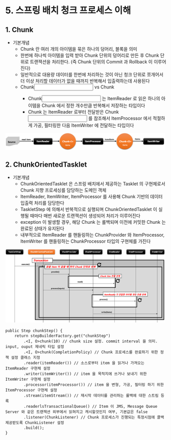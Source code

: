 # 5. 스프링 배치 청크 프로세스 이해
## 1. Chunk

- 기본개념
    - Chunk 란 여러 개의 아이템을 묶은 하나의 덩어리, 블록을 의미
    - 한번에 하나씩 아이템을 입력 받아 Chunk 단위의 덩어리로 만든 후 Chunk 단위로 트랜잭션을 처리한다.
      (즉 Chunk 단위의 Commit 과 Rollback 이 이루어진다)
    - 일반적으로 대용량 데이터를 한번에 처리하는 것이 아닌 청크 단위로 쪼개어서 더 이상 처리할 데이터가 없을 때까지 반복해서 입출력하는데 사용된다
    - Chunk<input> vs Chunk<output>
        - Chunk<input> 는 ItemReader 로 읽은 하나의 아이템을 Chunk 에서 정한 개수만큼 반복해서 저장하는 타입이다
        - Chunk<output> 는 ItemReader 로부터 전달받은 Chunk<input> 를 참조해서 ItemProcessor 에서 적절하게 가공, 필터링한 다음 ItemWriter 에 전달하는 타입이다

<img src="/img/6.png" width="500px;">

## 2. ChunkOrientedTasklet

- 기본개념
    - ChunkOrientedTasklet 은 스프링 배치에서 제공하는 Tasklet 의 구현체로서 Chunk 지향 프로세싱를 담당하는 도메인 객체
    - ItemReader, ItemWriter, ItemProcessor 를 사용해 Chunk 기반의 데이터 입출력 처리를 담당한다
    - TaskletStep 에 의해서 반복적으로 실행되며 ChunkOrientedTasklet 이 실행될 때마다 매번 새로운 트랜잭션이 생성되어 처리가 이루어진다
    - exception 이 발생할 경우, 해당 Chunk 는 롤백되며 이전에 커밋한 Chunk 는 완료된 상태가 유지된다
    - 내부적으로 ItemReader 를 핸들링하는 ChunkProvider 와 ItemProcessor, ItemWriter 를 핸들링하는 ChunkProcessor 타입의 구현체를 가진다


<img src="/img/7.png" width="500px;">

```
public Step chunkStep() {
	return stepBuilderFactory.get("chunkStep")
		.<I, O>chunk(10) // chunk size 설정. commit interval 을 의미. input, ouput 제네릭 타입 설정
		.<I, O>chunk(CompletionPolicy) // Chunk 프로세스를 완료하기 위한 정책 설정 클래스 지정
		.reader(itemReader()) // 소스로부터 item 을 읽거나 가져오는 ItemReader 구현체 설정
		.writer(itemWriter()) // item 을 목적지에 쓰거나 보내기 위한 ItemWriter 구현체 설정
		.processor(itemProcessor()) // item 을 변형, 가공, 필터링 하기 위한 ItemProcessor 구현체 설정
		.stream(itemStream()) // 재시작 데이터를 관리하는 롤백에 대한 스트림 등록
		.readerlsTransactionalQueue() // Item 이 JMS, Message Queue Server 와 같은 트랜잭션 외부에서 읽혀지고 캐시할것인지 여부, 기본값은 false
		.listener(ChunkListener) // Chunk 프로세스가 진행되는 특정시점에 콜백 제공받도록 ChunkListener 설정
		.build();
}
```
